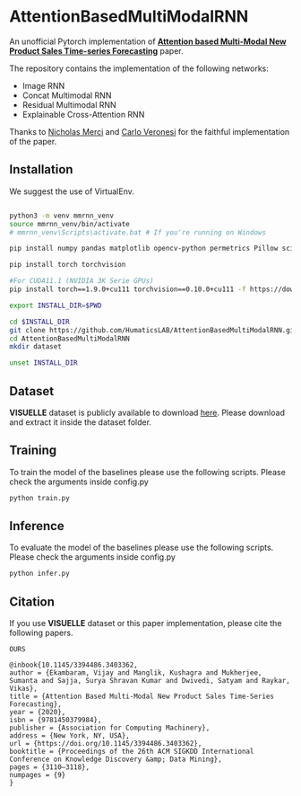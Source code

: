 # AttentionBasedMultiModalRNN
An unofficial Pytorch implementation of [**Attention based Multi-Modal New Product Sales Time-series Forecasting**](https://dl.acm.org/doi/10.1145/3394486.3403362) paper.

The repository contains the implementation of the following networks:
- Image RNN
- Concat Multimodal RNN
- Residual Multimodal RNN
- Explainable Cross-Attention RNN

Thanks to [Nicholas Merci](https://github.com/nicholasmerci) and [Carlo Veronesi](https://github.com/carloveronesi) for the faithful implementation of the paper.

## Installation

We suggest the use of VirtualEnv.

```bash

python3 -m venv mmrnn_venv
source mmrnn_venv/bin/activate
# mmrnn_venv\Scripts\activate.bat # If you're running on Windows

pip install numpy pandas matplotlib opencv-python permetrics Pillow scikit-image scikit-learn scipy tqdm transformers fairseq wandb

pip install torch torchvision

#For CUDA11.1 (NVIDIA 3K Serie GPUs)
pip install torch==1.9.0+cu111 torchvision==0.10.0+cu111 -f https://download.pytorch.org/whl/torch_stable.html

export INSTALL_DIR=$PWD

cd $INSTALL_DIR
git clone https://github.com/HumaticsLAB/AttentionBasedMultiModalRNN.git
cd AttentionBasedMultiModalRNN
mkdir dataset

unset INSTALL_DIR
```

## Dataset

**VISUELLE** dataset is publicly available to download [here](https://drive.google.com/file/d/11Bn2efKfO_PbtdqsSqj8U6y6YgBlRcP6/view?usp=sharing). Please download and extract it inside the dataset folder.

## Training
To train the model of the baselines please use the following scripts. Please check the arguments inside config.py

```bash
python train.py 
```


## Inference
To evaluate the model of the baselines please use the following scripts. Please check the arguments inside config.py

```bash
python infer.py
```


## Citation
If you use **VISUELLE** dataset or this paper implementation, please cite the following papers.

```
OURS

```

```
@inbook{10.1145/3394486.3403362,
author = {Ekambaram, Vijay and Manglik, Kushagra and Mukherjee, Sumanta and Sajja, Surya Shravan Kumar and Dwivedi, Satyam and Raykar, Vikas},
title = {Attention Based Multi-Modal New Product Sales Time-Series Forecasting},
year = {2020},
isbn = {9781450379984},
publisher = {Association for Computing Machinery},
address = {New York, NY, USA},
url = {https://doi.org/10.1145/3394486.3403362},
booktitle = {Proceedings of the 26th ACM SIGKDD International Conference on Knowledge Discovery &amp; Data Mining},
pages = {3110–3118},
numpages = {9}
}
```


